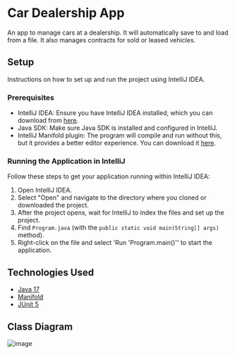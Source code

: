 # Car Dealership App

An app to manage cars at a dealership. It will automatically save to and load from a file.
It also manages contracts for sold or leased vehicles.

## Setup

Instructions on how to set up and run the project using IntelliJ IDEA.

### Prerequisites

- IntelliJ IDEA: Ensure you have IntelliJ IDEA installed, which you can download
  from [here](https://www.jetbrains.com/idea/download/).
- Java SDK: Make sure Java SDK is installed and configured in IntelliJ.
- IntelliJ Manifold plugin: The program will compile and run without this, but it provides a better editor experience.
  You can download it [here](https://plugins.jetbrains.com/plugin/10057-manifold).

### Running the Application in IntelliJ

Follow these steps to get your application running within IntelliJ IDEA:

1. Open IntelliJ IDEA.
2. Select "Open" and navigate to the directory where you cloned or downloaded the project.
3. After the project opens, wait for IntelliJ to index the files and set up the project.
4. Find `Program.java` (with the `public static void main(String[] args)` method).
5. Right-click on the file and select 'Run 'Program.main()'' to start the application.

## Technologies Used

- [Java 17](https://www.oracle.com/java/technologies/javase/jdk17-archive-downloads.html)
- [Manifold](https://github.com/manifold-systems/manifold)
- [JUnit 5](https://junit.org/junit5/)

## Class Diagram

![image](https://github.com/Benjamin-Bergman/CarDealership/assets/166551442/fab61fe7-9ef5-43c7-a168-15b82ae698ef)
